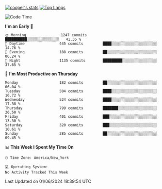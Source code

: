[![cooper's stats](https://github-readme-stats-l2ak-km2n59e3j-coopjzs-projects.vercel.app/api?username=coopjz&count_private=true)](https://github.com/coopjz/github-readme-stats)
[![Top Langs](https://github-readme-stats-l2ak-km2n59e3j-coopjzs-projects.vercel.app/api/top-langs/?username=coopjz&count_private=true&langs_count=8&layout=compact&&hide=C)](https://github.com/coopjz/github-readme-stats)
<!--START_SECTION:waka-->
![Code Time](http://img.shields.io/badge/Code%20Time-36%20hrs%2016%20mins-blue)

**I'm an Early 🐤** 

```text
🌞 Morning                1247 commits        ██████████░░░░░░░░░░░░░░░   41.36 % 
🌆 Daytime                445 commits         ████░░░░░░░░░░░░░░░░░░░░░   14.76 % 
🌃 Evening                188 commits         ██░░░░░░░░░░░░░░░░░░░░░░░   06.24 % 
🌙 Night                  1135 commits        █████████░░░░░░░░░░░░░░░░   37.65 % 
```
📅 **I'm Most Productive on Thursday** 

```text
Monday                   182 commits         ██░░░░░░░░░░░░░░░░░░░░░░░   06.04 % 
Tuesday                  504 commits         ████░░░░░░░░░░░░░░░░░░░░░   16.72 % 
Wednesday                524 commits         ████░░░░░░░░░░░░░░░░░░░░░   17.38 % 
Thursday                 799 commits         ███████░░░░░░░░░░░░░░░░░░   26.50 % 
Friday                   401 commits         ███░░░░░░░░░░░░░░░░░░░░░░   13.30 % 
Saturday                 320 commits         ███░░░░░░░░░░░░░░░░░░░░░░   10.61 % 
Sunday                   285 commits         ██░░░░░░░░░░░░░░░░░░░░░░░   09.45 % 
```


📊 **This Week I Spent My Time On** 

```text
🕑︎ Time Zone: America/New_York

💻 Operating System: 
No Activity Tracked This Week
```


 Last Updated on 01/06/2024 18:39:54 UTC
<!--END_SECTION:waka-->
